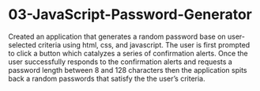 # 03-JavaScript-Password-Generator

Created an application that generates a random password base on user-selected criteria using html, css, and javascript.
The user is first prompted to click a button which catalyzes a series of confirmation alerts. Once the user successfully responds to the confirmation alerts and requests a password length between 8 and 128 characters then the application spits back a random passwords that satisfy the the user’s criteria.
